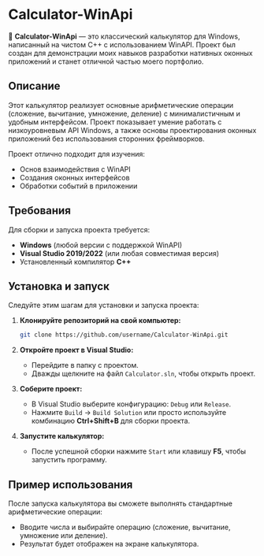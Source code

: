 # Calculator-WinApi

🎯 **Calculator-WinApi** — это классический калькулятор для Windows, написанный на чистом C++ с использованием WinAPI. Проект был создан для демонстрации моих навыков разработки нативных оконных приложений и станет отличной частью моего портфолио.

## Описание

Этот калькулятор реализует основные арифметические операции (сложение, вычитание, умножение, деление) с минималистичным и удобным интерфейсом. Проект показывает умение работать с низкоуровневым API Windows, а также основы проектирования оконных приложений без использования сторонних фреймворков.

Проект отлично подходит для изучения:
- Основ взаимодействия с WinAPI
- Создания оконных интерфейсов
- Обработки событий в приложении

## Требования

Для сборки и запуска проекта требуется:
- **Windows** (любой версии с поддержкой WinAPI)
- **Visual Studio 2019/2022** (или любая совместимая версия)
- Установленный компилятор **C++**

## Установка и запуск

Следуйте этим шагам для установки и запуска проекта:

1. **Клонируйте репозиторий на свой компьютер:**
   ```bash
   git clone https://github.com/username/Calculator-WinApi.git

2. **Откройте проект в Visual Studio:**
   - Перейдите в папку с проектом.
   - Дважды щелкните на файл `Calculator.sln`, чтобы открыть проект.

3. **Соберите проект:**
   - В Visual Studio выберите конфигурацию: `Debug` или `Release`.
   - Нажмите `Build` -> `Build Solution` или просто используйте комбинацию **Ctrl+Shift+B** для сборки проекта.

4. **Запустите калькулятор:**
   - После успешной сборки нажмите `Start` или клавишу **F5**, чтобы запустить программу.

## Пример использования

После запуска калькулятора вы сможете выполнять стандартные арифметические операции:
- Вводите числа и выбирайте операцию (сложение, вычитание, умножение или деление).
- Результат будет отображен на экране калькулятора.
